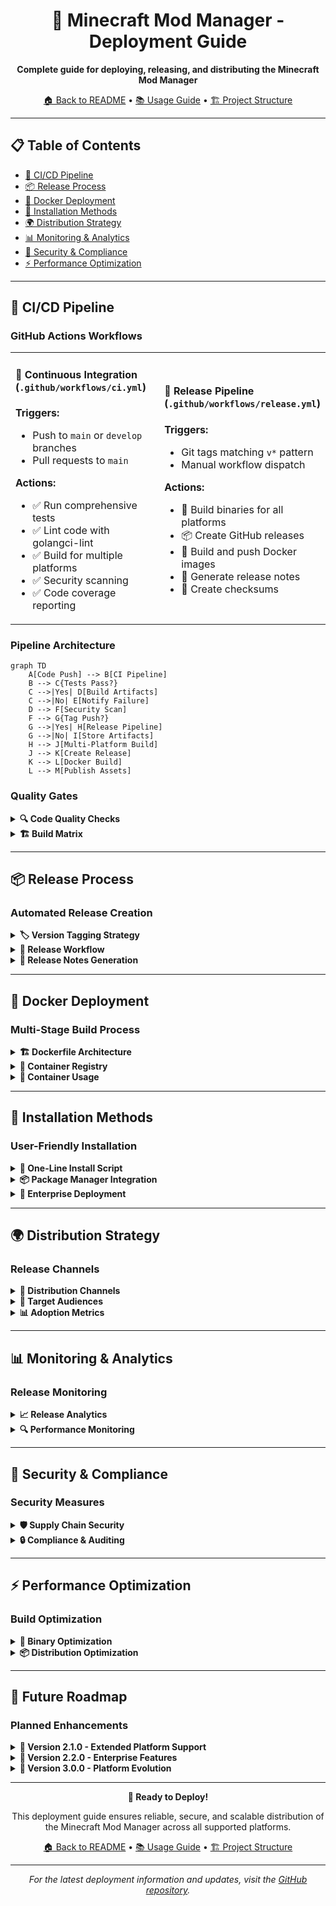 <div align="center">

# 🚀 Minecraft Mod Manager - Deployment Guide

**Complete guide for deploying, releasing, and distributing the Minecraft Mod Manager**

[🏠 Back to README](README.md) • [📚 Usage Guide](USAGE_GUIDE.md) • [🏗️ Project Structure](PROJECT_STRUCTURE.md)

</div>

---

## 📋 Table of Contents

- [🔄 CI/CD Pipeline](#-cicd-pipeline)
- [📦 Release Process](#-release-process)
- [🐳 Docker Deployment](#-docker-deployment)
- [📱 Installation Methods](#-installation-methods)
- [🌍 Distribution Strategy](#-distribution-strategy)
- [📊 Monitoring & Analytics](#-monitoring--analytics)
- [🔐 Security & Compliance](#-security--compliance)
- [⚡ Performance Optimization](#-performance-optimization)

---

## 🔄 CI/CD Pipeline

### GitHub Actions Workflows

<table>
<tr>
<td width="50%">

#### 🧪 **Continuous Integration** (`.github/workflows/ci.yml`)

**Triggers:**
- Push to `main` or `develop` branches
- Pull requests to `main`

**Actions:**
- ✅ Run comprehensive tests
- ✅ Lint code with golangci-lint
- ✅ Build for multiple platforms
- ✅ Security scanning
- ✅ Code coverage reporting

</td>
<td width="50%">

#### 🚀 **Release Pipeline** (`.github/workflows/release.yml`)

**Triggers:**
- Git tags matching `v*` pattern
- Manual workflow dispatch

**Actions:**
- 🔨 Build binaries for all platforms
- 📦 Create GitHub releases
- 🐳 Build and push Docker images
- 📝 Generate release notes
- 🔐 Create checksums

</td>
</tr>
</table>

### Pipeline Architecture

```mermaid
graph TD
    A[Code Push] --> B[CI Pipeline]
    B --> C{Tests Pass?}
    C -->|Yes| D[Build Artifacts]
    C -->|No| E[Notify Failure]
    D --> F[Security Scan]
    F --> G{Tag Push?}
    G -->|Yes| H[Release Pipeline]
    G -->|No| I[Store Artifacts]
    H --> J[Multi-Platform Build]
    J --> K[Create Release]
    K --> L[Docker Build]
    L --> M[Publish Assets]
```

### Quality Gates

<details>
<summary><b>🔍 Code Quality Checks</b></summary>

**Linting Configuration (`.golangci.yml`):**
```yaml
linters:
  enable:
    - bodyclose      # Check HTTP response body closure
    - deadcode       # Find unused code
    - errcheck       # Check error handling
    - gosec          # Security audit
    - govet          # Go vet analysis
    - ineffassign    # Detect ineffectual assignments
    - staticcheck    # Advanced static analysis
    - unused         # Find unused constants, variables, functions
```

**Test Coverage Requirements:**
- Minimum 80% code coverage
- All critical paths tested
- Integration tests for API interactions
- Performance benchmarks

**Security Scanning:**
- Dependency vulnerability scanning
- Static code analysis for security issues
- Container image security scanning
- License compliance checking

</details>

<details>
<summary><b>🏗️ Build Matrix</b></summary>

**Supported Platforms:**

| OS | Architecture | Status | Notes |
|----|-------------|--------|-------|
| **Linux** | amd64 | ✅ Primary | Most common server platform |
| **Linux** | arm64 | ✅ Supported | Raspberry Pi, ARM servers |
| **macOS** | amd64 | ✅ Supported | Intel Macs |
| **macOS** | arm64 | ✅ Supported | Apple Silicon (M1/M2) |
| **Windows** | amd64 | ❌ Not Supported | Server management requires Unix tools |

**Build Optimization:**
- Cross-compilation for all platforms
- Static linking for portability
- Binary size optimization
- Debug symbol stripping

</details>

---

## 📦 Release Process

### Automated Release Creation

<details>
<summary><b>🏷️ Version Tagging Strategy</b></summary>

**Semantic Versioning (SemVer):**
- **MAJOR.MINOR.PATCH** (e.g., `v2.1.0`)
- **MAJOR**: Breaking changes
- **MINOR**: New features, backward compatible
- **PATCH**: Bug fixes, backward compatible

**Release Types:**
```bash
# Patch release (bug fixes)
git tag -a v2.0.1 -m "Fix server restart timeout issue"

# Minor release (new features)
git tag -a v2.1.0 -m "Add CurseForge integration"

# Major release (breaking changes)
git tag -a v3.0.0 -m "New configuration format"
```

**Pre-release Versions:**
```bash
# Alpha releases
git tag -a v2.1.0-alpha.1 -m "Alpha release for testing"

# Beta releases
git tag -a v2.1.0-beta.1 -m "Beta release candidate"

# Release candidates
git tag -a v2.1.0-rc.1 -m "Release candidate"
```

</details>

<details>
<summary><b>🚀 Release Workflow</b></summary>

**Method 1: Git Tag (Recommended)**
```bash
# Create and push tag
git tag -a v2.0.0 -m "Release v2.0.0: Enhanced mod management"
git push origin v2.0.0
```

**Method 2: Manual Dispatch**
1. Navigate to GitHub Actions tab
2. Select "Build and Release" workflow
3. Click "Run workflow"
4. Enter tag name (e.g., `v2.0.0`)
5. Click "Run workflow"

**Automated Release Assets:**
- ✅ Multi-platform binaries
- ✅ Checksums file (`checksums.txt`)
- ✅ Auto-generated release notes
- ✅ Installation instructions
- ✅ Docker images

</details>

<details>
<summary><b>📝 Release Notes Generation</b></summary>

**Auto-Generated Content:**
- 🎯 Installation instructions for all platforms
- 📋 Binary compatibility table
- 🚀 Quick start guide
- 🔧 Configuration examples
- ✅ Verification steps

**Example Release Notes:**
```markdown
# Minecraft Mod Manager v2.0.0

## 🚀 Installation

### Quick Install (Linux/macOS)
curl -sSL https://raw.githubusercontent.com/dacrab/craftops/main/install.sh | bash

## 📦 Available Binaries

| Platform | Architecture | Binary |
|----------|-------------|---------|
| Linux | x64 | craftops-linux-amd64 |
| Linux | ARM64 | craftops-linux-arm64 |
| macOS | x64 | craftops-darwin-amd64 |
| macOS | ARM64 | craftops-darwin-arm64 |

## 🎮 Quick Start
mmu init-config
mmu health-check
mmu update-mods
```

</details>

---

## 🐳 Docker Deployment

### Multi-Stage Build Process

<details>
<summary><b>🏗️ Dockerfile Architecture</b></summary>

**Stage 1: Builder**
```dockerfile
FROM golang:1.21-alpine AS builder
ENV CGO_ENABLED=0 GOOS=linux GOARCH=amd64

# Install build dependencies
RUN apk add --no-cache git ca-certificates tzdata

# Build application
WORKDIR /app
COPY go.mod go.sum ./
RUN go mod download
COPY . .
RUN go build -trimpath -ldflags "-X main.Version=2.0.0 -s -w" \
    -o craftops ./cmd/craftops
```

**Stage 2: Runtime**
```dockerfile
FROM alpine:latest

# Install runtime dependencies
RUN apk add --no-cache screen openjdk17-jre-headless curl ca-certificates tzdata

# Create non-root user
RUN addgroup -g 1000 minecraft && \
    adduser -u 1000 -G minecraft -s /bin/sh -D minecraft

# Copy binary and set up directories
COPY --from=builder /app/craftops /usr/local/bin/
RUN mkdir -p /minecraft/{server,mods,backups} /config /logs && \
    chown -R minecraft:minecraft /minecraft /config /logs
```

</details>

<details>
<summary><b>🚀 Container Registry</b></summary>

**GitHub Container Registry:**
- **Registry**: `ghcr.io/dacrab/craftops`
- **Tags**: `latest`, `v2.0.0`, `v2.0`, `v2`
- **Multi-architecture**: `linux/amd64`, `linux/arm64`

**Image Variants:**
```bash
# Latest stable release
docker pull ghcr.io/dacrab/craftops:latest

# Specific version
docker pull ghcr.io/dacrab/craftops:v2.0.0

# Development builds
docker pull ghcr.io/dacrab/craftops:develop
```

**Image Security:**
- ✅ Non-root user execution
- ✅ Minimal base image (Alpine Linux)
- ✅ No unnecessary packages
- ✅ Security scanning in CI
- ✅ Signed images (future)

</details>

<details>
<summary><b>🔧 Container Usage</b></summary>

**Basic Usage:**
```bash
# Help and version
docker run --rm ghcr.io/dacrab/craftops:latest --help
docker run --rm ghcr.io/dacrab/craftops:latest --version
```

**Production Deployment:**
```bash
# With persistent volumes
docker run -d \
  --name craftops \
  --restart unless-stopped \
  -v /host/minecraft/server:/minecraft/server \
  -v /host/minecraft/config:/config \
  -v /host/minecraft/backups:/minecraft/backups \
  -v /host/minecraft/logs:/logs \
  ghcr.io/dacrab/craftops:latest \
  update-mods
```

**Docker Compose:**
```yaml
version: '3.8'
services:
  craftops:
    image: ghcr.io/dacrab/craftops:latest
    container_name: craftops
    restart: unless-stopped
    volumes:
      - ./server:/minecraft/server
      - ./config:/config
      - ./backups:/minecraft/backups
      - ./logs:/logs
    command: ["update-mods"]
    healthcheck:
      test: ["CMD", "craftops", "health-check"]
      interval: 30s
      timeout: 10s
      retries: 3
```

</details>

---

## 📱 Installation Methods

### User-Friendly Installation

<details>
<summary><b>🎯 One-Line Install Script</b></summary>

**Installation Script Features:**
- 🔍 **Platform Detection**: Auto-detects OS and architecture
- 📥 **Latest Release**: Always downloads the newest version
- 🔗 **Alias Creation**: Sets up convenient command aliases
- ⚙️ **Configuration**: Creates default config file
- 🛣️ **PATH Management**: Adds binary to PATH automatically

**Script Workflow:**
```bash
curl -sSL https://raw.githubusercontent.com/dacrab/craftops/main/install.sh | bash
```

**What the Script Does:**
1. Detects platform (Linux/macOS, x64/ARM64)
2. Downloads appropriate binary from GitHub releases
3. Installs to `/usr/local/bin` (system) or `~/.local/bin` (user)
4. Creates aliases: `mmu`, `minecraft-mod-updater`
5. Sets up configuration directory
6. Creates default configuration file
7. Verifies installation

</details>

<details>
<summary><b>📦 Package Manager Integration</b></summary>

**Future Package Manager Support:**

| Package Manager | Platform | Status | Command |
|----------------|----------|--------|---------|
| **APT** | Debian/Ubuntu | 🔄 Planned | `apt install craftops` |
| **YUM/DNF** | RHEL/Fedora | 🔄 Planned | `dnf install craftops` |
| **Homebrew** | macOS/Linux | 🔄 Planned | `brew install craftops` |
| **Snap** | Universal | 🔄 Planned | `snap install craftops` |
| **AUR** | Arch Linux | 🔄 Planned | `yay -S craftops` |

**Current Manual Methods:**
```bash
# Direct download
curl -L https://github.com/dacrab/craftops/releases/latest/download/craftops-linux-amd64 -o mmu
chmod +x mmu && sudo mv mmu /usr/local/bin/

# From source
git clone https://github.com/dacrab/craftops.git
cd craftops && make install-system
```

</details>

<details>
<summary><b>🔧 Enterprise Deployment</b></summary>

**Ansible Playbook:**
```yaml
---
- name: Deploy Minecraft Mod Manager
  hosts: minecraft_servers
  become: yes
  vars:
    mmu_version: "v2.0.0"
    mmu_user: "minecraft"
    
  tasks:
    - name: Create minecraft user
      user:
        name: "{{ mmu_user }}"
        system: yes
        home: "/home/{{ mmu_user }}"
        shell: /bin/bash
        
    - name: Download MMU binary
      get_url:
        url: "https://github.com/dacrab/craftops/releases/download/{{ mmu_version }}/craftops-linux-amd64"
        dest: "/usr/local/bin/craftops"
        mode: '0755'
        
    - name: Create aliases
      file:
        src: "/usr/local/bin/craftops"
        dest: "/usr/local/bin/{{ item }}"
        state: link
      loop:
        - mmu
        - minecraft-mod-updater
        
    - name: Deploy configuration
      template:
        src: config.toml.j2
        dest: "/home/{{ mmu_user }}/.config/craftops/config.toml"
        owner: "{{ mmu_user }}"
        group: "{{ mmu_user }}"
        mode: '0600'
```

**Terraform Module:**
```hcl
module "minecraft_mod_manager" {
  source = "./modules/craftops"
  
  servers = [
    {
      host = "minecraft-1.example.com"
      user = "minecraft"
      config = {
        minecraft_version = "1.20.1"
        modloader = "fabric"
        discord_webhook = var.discord_webhook
      }
    }
  ]
}
```

</details>

---

## 🌍 Distribution Strategy

### Release Channels

<details>
<summary><b>📢 Distribution Channels</b></summary>

**Primary Channels:**
1. **GitHub Releases** - Main distribution point
2. **GitHub Container Registry** - Docker images
3. **Installation Script** - One-line install
4. **Documentation** - Comprehensive guides

**Future Channels:**
- Package repositories (APT, YUM, Homebrew)
- Container registries (Docker Hub, Quay.io)
- Cloud marketplaces (AWS, Azure, GCP)
- Configuration management (Ansible Galaxy, Puppet Forge)

</details>

<details>
<summary><b>🎯 Target Audiences</b></summary>

**Primary Users:**
- **Server Administrators** - Managing production Minecraft servers
- **Hosting Providers** - Offering managed Minecraft hosting
- **Community Servers** - Running servers for gaming communities
- **Development Teams** - Testing mod compatibility

**Use Cases:**
- **Automated Updates** - Keep mods current without manual intervention
- **Server Management** - Streamline server lifecycle operations
- **Backup Management** - Ensure data safety with automated backups
- **Notification Systems** - Keep players informed of maintenance

</details>

<details>
<summary><b>📊 Adoption Metrics</b></summary>

**Key Performance Indicators:**
- **Download Counts** - GitHub release downloads
- **Container Pulls** - Docker image pull statistics
- **GitHub Stars** - Community interest and adoption
- **Issue Activity** - User engagement and feedback
- **Documentation Views** - User education and onboarding

**Analytics Tracking:**
```bash
# GitHub API for release statistics
curl -s https://api.github.com/repos/dacrab/craftops/releases/latest | \
  jq '.assets[] | {name: .name, downloads: .download_count}'

# Container registry statistics
docker run --rm -it ghcr.io/dacrab/craftops:latest --version
```

</details>

---

## 📊 Monitoring & Analytics

### Release Monitoring

<details>
<summary><b>📈 Release Analytics</b></summary>

**GitHub Release Metrics:**
- Download counts per platform
- Release adoption rates
- Geographic distribution
- Version usage statistics

**Container Registry Metrics:**
- Image pull counts
- Platform distribution (amd64 vs arm64)
- Version popularity
- Registry performance

**User Feedback Channels:**
- GitHub Issues for bug reports
- GitHub Discussions for questions
- Discord community (future)
- Documentation feedback

</details>

<details>
<summary><b>🔍 Performance Monitoring</b></summary>

**Application Metrics:**
- Startup time measurement
- Memory usage profiling
- API response times
- Error rates and types

**Infrastructure Metrics:**
- CI/CD pipeline performance
- Build times and success rates
- Container registry availability
- CDN performance for downloads

**Monitoring Tools:**
```bash
# Performance profiling
go tool pprof http://localhost:6060/debug/pprof/profile

# Memory analysis
go tool pprof http://localhost:6060/debug/pprof/heap

# Trace analysis
go tool trace trace.out
```

</details>

---

## 🔐 Security & Compliance

### Security Measures

<details>
<summary><b>🛡️ Supply Chain Security</b></summary>

**Build Security:**
- ✅ Reproducible builds
- ✅ Dependency scanning
- ✅ Static code analysis
- ✅ Container image scanning
- ✅ Binary signing (planned)

**Distribution Security:**
- ✅ HTTPS for all downloads
- ✅ Checksums for verification
- ✅ GPG signatures (planned)
- ✅ Secure container registry
- ✅ Vulnerability disclosure process

**Runtime Security:**
- ✅ Non-root execution
- ✅ Minimal attack surface
- ✅ Secure defaults
- ✅ Input validation
- ✅ Error handling

</details>

<details>
<summary><b>🔒 Compliance & Auditing</b></summary>

**License Compliance:**
- MIT License for maximum compatibility
- Dependency license scanning
- SBOM (Software Bill of Materials) generation
- License compatibility verification

**Security Auditing:**
- Regular dependency updates
- Automated vulnerability scanning
- Security-focused code reviews
- Penetration testing (planned)

**Privacy Considerations:**
- No telemetry collection
- Local configuration storage
- Optional external communications
- User consent for notifications

</details>

---

## ⚡ Performance Optimization

### Build Optimization

<details>
<summary><b>🚀 Binary Optimization</b></summary>

**Build Flags:**
```bash
# Optimized build command
go build -trimpath -ldflags "-X main.Version=2.0.0 -s -w" \
  -o craftops ./cmd/craftops
```

**Optimization Techniques:**
- **`-trimpath`**: Remove file system paths from binary
- **`-s`**: Strip symbol table and debug info
- **`-w`**: Strip DWARF debug info
- **Static linking**: Reduce runtime dependencies
- **Dead code elimination**: Remove unused code

**Size Comparison:**
| Build Type | Size | Notes |
|------------|------|-------|
| **Debug** | ~25MB | Full debug info |
| **Standard** | ~15MB | Basic optimization |
| **Optimized** | ~8MB | Full optimization |
| **UPX Compressed** | ~3MB | Additional compression |

</details>

<details>
<summary><b>📦 Distribution Optimization</b></summary>

**Download Optimization:**
- Compressed binaries
- CDN distribution (GitHub)
- Parallel downloads
- Resume capability
- Bandwidth optimization

**Container Optimization:**
- Multi-stage builds
- Minimal base images
- Layer caching
- Image compression
- Registry optimization

**Installation Speed:**
```bash
# Benchmark installation script
time curl -sSL https://raw.githubusercontent.com/dacrab/craftops/main/install.sh | bash

# Typical results:
# real    0m15.234s  (including download)
# user    0m2.145s
# sys     0m1.023s
```

</details>

---

## 🎯 Future Roadmap

### Planned Enhancements

<details>
<summary><b>🔮 Version 2.1.0 - Extended Platform Support</b></summary>

**New Features:**
- **CurseForge Integration** - Full API support
- **GitHub Releases** - Direct mod downloads from GitHub
- **Windows Support** - PowerShell-based server management
- **Web Interface** - Optional web UI for management

**Technical Improvements:**
- Enhanced error handling
- Improved logging and diagnostics
- Performance optimizations
- Extended configuration options

</details>

<details>
<summary><b>🚀 Version 2.2.0 - Enterprise Features</b></summary>

**Enterprise Capabilities:**
- **Multi-Server Management** - Manage multiple servers
- **Role-Based Access** - User permissions and roles
- **Audit Logging** - Comprehensive operation logs
- **API Endpoints** - REST API for integration

**Monitoring & Observability:**
- Prometheus metrics
- Health check endpoints
- Performance dashboards
- Alert integrations

</details>

<details>
<summary><b>🌟 Version 3.0.0 - Platform Evolution</b></summary>

**Platform Features:**
- **Plugin System** - Extensible architecture
- **Marketplace** - Community plugins and themes
- **Cloud Integration** - AWS, Azure, GCP support
- **Kubernetes Operator** - Native K8s deployment

**Advanced Capabilities:**
- Machine learning for optimization
- Predictive maintenance
- Advanced analytics
- Global CDN distribution

</details>

---

<div align="center">

**🚀 Ready to Deploy!**

This deployment guide ensures reliable, secure, and scalable distribution of the Minecraft Mod Manager across all supported platforms.

[🏠 Back to README](README.md) • [📚 Usage Guide](USAGE_GUIDE.md) • [🏗️ Project Structure](PROJECT_STRUCTURE.md)

---

*For the latest deployment information and updates, visit the [GitHub repository](https://github.com/dacrab/craftops).*

</div>